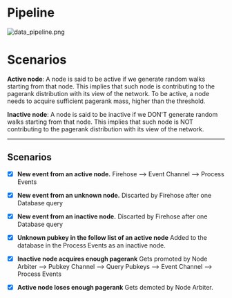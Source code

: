# Pipeline

![data_pipeline.png](/home/filippo/Documents/Code/Nostrcrawler/docs/data_pipeline.png)

# Scenarios

**Active node**: A node is said to be active if we generate random walks starting from that node. This implies that such node is contributing to the pagerank distribution with its view of the network. To be active, a node needs to acquire sufficient pagerank mass, higher than the threshold.

**Inactive node**: A node is said to be inactive if we DON'T generate random walks starting from that node. This implies that such node is NOT contributing to the pagerank distribution with its view of the network.

---

## Scenarios

- [x] **New event from an active node.**
  Firehose --> Event Channel --> Process Events

- [x] **New event from an unknown node.**
  Discarted by Firehose after one Database query

- [x] **New event from an inactive node.**
  Discarted by Firehose after one Database query

- [x] **Unknown pubkey in the follow list of an active node**
  Added to the database in the Process Events as an inactive node.

- [x] **Inactive node acquires enough pagerank**
  Gets promoted by Node Arbiter --> Pubkey Channel --> Query Pubkeys --> Event Channel --> Process Events

- [x] **Active node loses enough pagerank**
  Gets demoted by Node Arbiter.